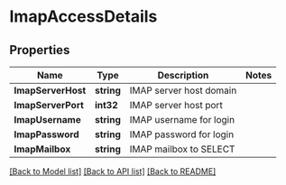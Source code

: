 # ImapAccessDetails

## Properties

Name | Type | Description | Notes
------------ | ------------- | ------------- | -------------
**ImapServerHost** | **string** | IMAP server host domain | 
**ImapServerPort** | **int32** | IMAP server host port | 
**ImapUsername** | **string** | IMAP username for login | 
**ImapPassword** | **string** | IMAP password for login | 
**ImapMailbox** | **string** | IMAP mailbox to SELECT | 

[[Back to Model list]](../README#documentation-for-models) [[Back to API list]](../README#documentation-for-api-endpoints) [[Back to README]](../README)


